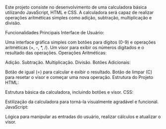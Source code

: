 Este projeto consiste no desenvolvimento de uma calculadora básica utilizando JavaScript, HTML e CSS. A calculadora será capaz de realizar operações aritméticas simples como adição, subtração, multiplicação e divisão. 

Funcionalidades Principais
Interface de Usuário:

Uma interface gráfica simples com botões para dígitos (0-9) e operações aritméticas (+, -, *, /).
Um visor para exibir os números digitados e o resultado das operações.
Operações Aritméticas:

Adição.
Subtração.
Multiplicação.
Divisão.
Botões Adicionais:

Botão de igual (=) para calcular e exibir o resultado.
Botão de limpar (C) para resetar o visor e começar uma nova operação.
Estrutura do Projeto
HTML:

Estrutura básica da calculadora, incluindo botões e visor.
CSS:

Estilização da calculadora para torná-la visualmente agradável e funcional.
JavaScript:

Lógica para manipular as entradas do usuário, realizar cálculos e atualizar o visor.
